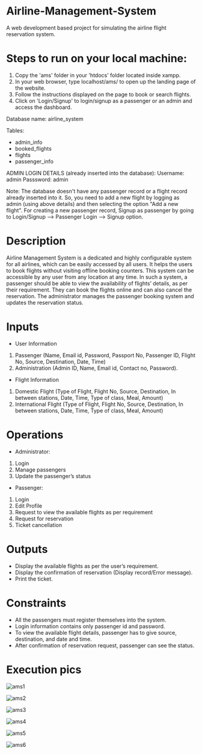 # Airline-Management-System

A web development based project for simulating the airline flight reservation system.

# Steps to run on your local machine:

1. Copy the 'ams' folder in your 'htdocs' folder located inside xampp.
2. In your web browser, type localhost/ams/  to open up the landing page of the website.
3. Follow the instructions displayed on the page to book or search flights.
4. Click on 'Login/Signup' to login/signup as a passenger or an admin and access the dashboard.

Database name: airline_system

Tables:
* admin_info
* booked_flights
* flights
* passenger_info

ADMIN LOGIN DETAILS (already inserted into the database):
Username: admin
Passsword: admin

Note: The database doesn't have any passenger record or a flight record already inserted into it.
So, you need to add a new flight by logging as admin (using above details) and then selecting the option "Add a new flight".
For creating a new passenger record, Signup as passenger by going to Login/Signup --> Passenger Login --> Signup option.


# Description

Airline Management System is a dedicated and highly configurable system for all airlines, which can be easily accessed by all users. It helps the users to book flights without visiting offline booking counters. This system can be accessible by any user from any location at any time. In such a system, a passenger should be able to view the availability of flights’ details, as per their requirement. They can book the flights online and can also cancel the reservation. The administrator manages the passenger booking system and updates the reservation status.

# Inputs

* User Information
 1. Passenger (Name, Email id, Password, Passport No, Passenger ID, Flight No, Source, Destination, Date, Time)
 2. Administration (Admin ID, Name, Email id, Contact no, Password).

* Flight Information
 1. Domestic Flight (Type of Flight, Flight No, Source, Destination, In between stations, Date, Time, Type of class, Meal, Amount)
 2. International Flight (Type of Flight, Flight No, Source, Destination, In between stations, Date, Time, Type of class, Meal, Amount)
 
# Operations

* Administrator:
 1. Login
 2. Manage passengers
 3. Update the passenger’s status

* Passenger:
 1. Login
 2. Edit Profile
 3. Request to view the available flights as per requirement
 4. Request for reservation
 5. Ticket cancellation

# Outputs

* Display the available flights as per the user’s requirement.
* Display the confirmation of reservation (Display record/Error message).
* Print the ticket.


# Constraints

* All the passengers must register themselves into the system.
* Login information contains only passenger id and password.
* To view the available flight details, passenger has to give source, destination, and date and time.
* After confirmation of reservation request, passenger can see the status.

# Execution pics
![ams1](https://user-images.githubusercontent.com/104520126/165802309-8c554b9f-b213-4640-b3ca-eb989e102129.jpg)

![ams2](https://user-images.githubusercontent.com/104520126/165802307-35d0a624-5467-4bd5-8dfd-03f3b8206458.jpg)

![ams3](https://user-images.githubusercontent.com/104520126/165802303-4c2d3368-9532-411c-9706-fd7ab08bc6b9.jpg)

![ams4](https://user-images.githubusercontent.com/104520126/165802301-900c06f1-a40b-4280-a239-4a9e626431f3.jpeg)

![ams5](https://user-images.githubusercontent.com/104520126/165802299-88061d5e-a2b2-426f-ba78-a2395e63c059.jpg)

![ams6](https://user-images.githubusercontent.com/104520126/165802296-9e2b6cc9-d99e-423e-a5d4-1b2df43b67b0.jpg)


